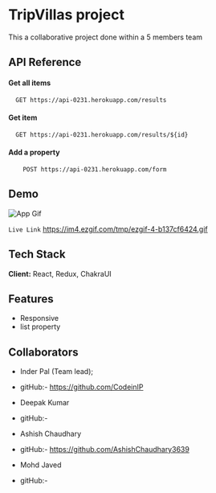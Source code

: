 
# TripVillas project

This a collaborative project done within a 5 members team

## API Reference

#### Get all items

```http
  GET https://api-0231.herokuapp.com/results
```

#### Get item

```http
  GET https://api-0231.herokuapp.com/results/${id}
```
#### Add a property
``` http
    POST https://api-0231.herokuapp.com/form
```

## Demo
![App Gif](https://im4.ezgif.com/tmp/ezgif-4-b137cf6424.gif)

`Live Link` https://im4.ezgif.com/tmp/ezgif-4-b137cf6424.gif

## Tech Stack

**Client:** React, Redux, ChakraUI



## Features

- Responsive
- list property


## Collaborators
- Inder Pal  (Team lead);
- gitHub:- https://github.com/CodeinIP

- Deepak Kumar 
- gitHub:-

- Ashish Chaudhary
- gitHub:- https://github.com/AshishChaudhary3639

- Mohd Javed
- gitHub:-

